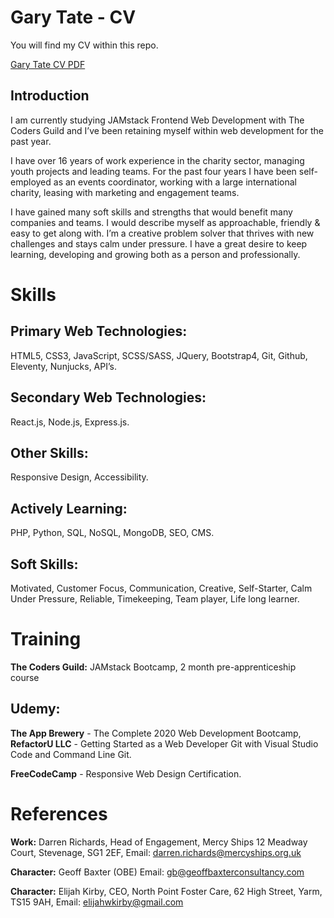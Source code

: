 # Gary Tate - CV

You will find my CV within this repo. 

[Gary Tate CV PDF](https://github.com/garytate123/CV/blob/master/Gary%20Tate%20CV%20April%202021.pdf)


## Introduction
I am currently studying JAMstack Frontend Web Development with The Coders Guild and I’ve been retaining myself within web development for the past year. 

I have over 16 years of work experience in the charity sector, managing youth projects and leading teams. For the past four years I have been self-employed as an events coordinator, working with a large international charity, leasing with marketing and engagement teams. 

I have gained many soft skills and strengths that would benefit many companies and teams. I would describe myself as approachable, friendly & easy to get along with. I’m a creative problem solver that thrives with new challenges and stays calm under pressure. I have a great desire to keep learning, developing and growing both as a person and professionally. 

# Skills 
## Primary Web Technologies: 
HTML5, CSS3, JavaScript, SCSS/SASS, JQuery, Bootstrap4, Git, Github, Eleventy, Nunjucks, API’s. 

## Secondary Web Technologies: 
React.js, Node.js, Express.js. 

## Other Skills: 
Responsive Design, Accessibility.

## Actively Learning: 
PHP, Python, SQL, NoSQL, MongoDB, SEO, CMS. 

## Soft Skills: 
Motivated, Customer Focus, Communication, Creative, Self-Starter, Calm Under Pressure, Reliable, Timekeeping, Team player, Life long learner.

# Training  
**The Coders Guild:**  JAMstack Bootcamp, 2 month pre-apprenticeship course

## Udemy: 
**The App Brewery** - The Complete 2020 Web Development Bootcamp, **RefactorU LLC** - Getting Started as a Web Developer
Git with Visual Studio Code and Command Line Git.

**FreeCodeCamp** - Responsive Web Design Certification.

# References
**Work:** 
Darren Richards, Head of Engagement, Mercy Ships 12 Meadway Court, Stevenage, SG1 2EF, Email: darren.richards@mercyships.org.uk 

**Character:** 
Geoff Baxter (OBE) Email: gb@geoffbaxterconsultancy.com 

**Character:** 
Elijah Kirby, CEO, North Point Foster Care, 62 High Street, Yarm, TS15 9AH, Email: elijahwkirby@gmail.com 